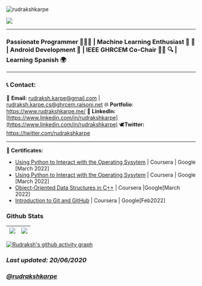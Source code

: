 
 <p align="left"> <img src="https://komarev.com/ghpvc/?username=rudrakshkarpe" alt="rudrakshkarpe" /> </p> 

<!-- <img src="https://i.imgur.com/hLwUjJU.png"> -->
<img src="https://media-exp1.licdn.com/dms/image/C4D16AQGBnDChHc4Axg/profile-displaybackgroundimage-shrink_200_800/0/1655618270950?e=1661385600&v=beta&t=El9kvcmyRbGR5OXoH86ICTfjIMqXqOHTtL8uyX6tB5k" class = "center">

---
### Passionate Programmer 🌈🧑‍💻 | Machine Learning Enthusiast 🦿 🧠 | Android Development 📲 | IEEE GHRCEM Co-Chair 🧑‍💼 🔍 | Learning Spanish 🌍
---
### 📞 Contact:

📧 **Email:** rudraksh.karpe@gmail.com | rudraksh.karpe.cs@ghrcem.raisoni.net
🌐 **Portfolio**: https://www.rudrakshkarpe.me/
👔 **LinkedIn:** [https://www.linkedin.com/in/rudrakshkarpe](https://www.linkedin.com/in/rudrakshkarpe)
🕊️**Twitter:** https://twitter.com/rudrakshkarpe


---
****📜 Certificates:****

- [Using Python to Interact with the Operating Sysytem](https://www.coursera.org/account/accomplishments/certificate/EMYBHETMEHVG) | Coursera | Google [March 2022]
- [Using Python to Interact with the Operating Sysytem](https://www.coursera.org/account/accomplishments/certificate/EMYBHETMEHVG) | Coursera | Google [March 2022]
- [Object-Oriented Data Structures in C++](https://www.coursera.org/account/accomplishments/certificate/N3PAJYYSWQJP) | Coursera |Google[March 2022]
- [Introduction to Git and GitHub](https://www.coursera.org/account/accomplishments/certificate/DNVTZ2K7UWZJ) | Coursera | Google[Feb2022]

### Github Stats

| <img src="https://github-readme-stats.vercel.app/api?username=rudrakshkarpe&&show_icons=true&count_private=true&theme=github_dark">|<img src="https://github-readme-streak-stats.herokuapp.com/?user=rudrakshkarpe&theme=blueberry_duo"/> |
| ------------| ------------- |

[![Rudraksh's github activity graph](https://activity-graph.herokuapp.com/graph?username=rudrakshkarpe&theme=react-dark	)](https://github.com/ashutosh00710/github-readme-activity-graph)

### _Last updated: 20/06/2020_

### _[@rudrakshkarpe](https://www.github.com/rudrakshkarpe)_

 

  
